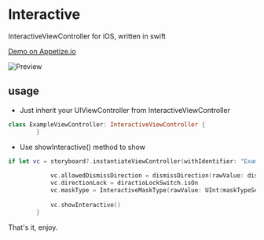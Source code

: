 # Interactive
InteractiveViewController for iOS, written in swift

[Demo on Appetize.io](https://appetize.io/app/yu2cecz67qvvxcrwagrnfq229m?device=iphone7&scale=75&orientation=portrait&osVersion=10.0)

![Preview](interactive.gif)


## usage

- Just inherit your UIViewController from InteractiveViewController

```swift
class ExampleViewController: InteractiveViewController {
        }
```

- Use showInteractive() method to show

```swift
if let vc = storyboard?.instantiateViewController(withIdentifier: "ExampleViewController") as? InteractiveViewController {
            
            vc.allowedDismissDirection = dismissDirection(rawValue: dismissDirectionControll.selectedSegmentIndex)!
            vc.directionLock = diractioLockSwitch.isOn
            vc.maskType = InteractiveMaskType(rawValue: UInt(maskTypeSegmentedControl.selectedSegmentIndex))!
            
            vc.showInteractive()
        }
```

That's it, enjoy.
